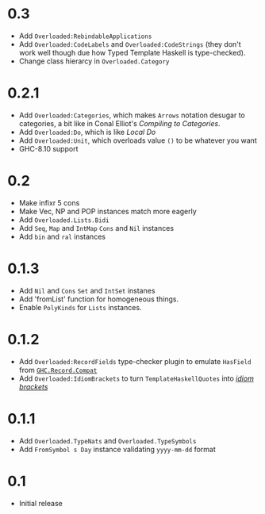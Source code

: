 # 0.3

- Add `Overloaded:RebindableApplications`
- Add `Overloaded:CodeLabels` and `Overloaded:CodeStrings`
  (they don't work well though due how Typed Template Haskell is type-checked).
- Change class hierarcy in `Overloaded.Category`

# 0.2.1

- Add `Overloaded:Categories`, which makes `Arrows` notation desugar to
  categories, a bit like in Conal Elliot's *Compiling to Categories*.
- Add `Overloaded:Do`, which is like *Local Do*
- Add `Overloaded:Unit`, which overloads value `()` to be whatever you want
- GHC-8.10 support

# 0.2

- Make infixr 5 cons
- Make Vec, NP and POP instances match more eagerly
- Add `Overloaded.Lists.Bidi`
- Add `Seq`, `Map` and `IntMap` `Cons` and `Nil` instances
- Add `bin` and `ral` instances

# 0.1.3

- Add `Nil` and `Cons` `Set` and `IntSet` instanes
- Add 'fromList' function for homogeneous things.
- Enable `PolyKinds` for `Lists` instances.

# 0.1.2

- Add `Overloaded:RecordFields` type-checker plugin to emulate `HasField` from [`GHC.Record.Compat`](https://hackage.haskell.org/package/record-hasfield-1.0/docs/GHC-Records-Compat.html)
- Add `Overloaded:IdiomBrackets` to turn `TemplateHaskellQuotes` into [*idiom brackets*](http://www.staff.city.ac.uk/~ross/papers/Applicative.html)

# 0.1.1

- Add `Overloaded.TypeNats` and `Overloaded.TypeSymbols`
- Add `FromSymbol s Day` instance validating `yyyy-mm-dd` format

# 0.1

- Initial release
